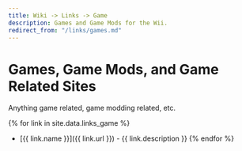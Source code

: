 ```yaml
---
title: Wiki -> Links -> Game
description: Games and Game Mods for the Wii.
redirect_from: "/links/games.md"
---
```


# Games, Game Mods, and Game Related Sites

  Anything game related, game modding related, etc.

{% for link in site.data.links_game %}
  * [{{ link.name }}]({{ link.url }}) - {{ link.description }}
{% endfor %}
